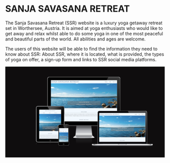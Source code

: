 # SANJA SAVASANA RETREAT

The Sanja Savasana Retreat (SSR) website is a luxury yoga getaway retreat set in Worthersee, Austria. It is aimed at yoga enthusiasts who would like to get away and relax whilst able to do some yoga in one of the most peaceful and beautiful parts of the world. All abilities and ages are welcome. 

The users of this website will be able to find the information they need to know about SSR: About SSR, where it is located, what is provided, the types of yoga on offer, a sign-up form and links to SSR social media platforms.

![screenshot](documentation/mockup.png)